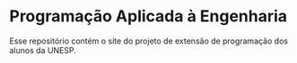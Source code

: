 # Programação Aplicada à Engenharia
Esse repositório contém o site do projeto de extensão de programação dos alunos da UNESP. 
